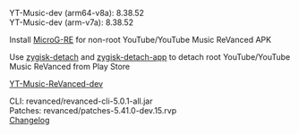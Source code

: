 YT-Music-dev (arm64-v8a): 8.38.52  
YT-Music-dev (arm-v7a): 8.38.52  

Install [MicroG-RE](https://github.com/WSTxda/MicroG-RE/releases) for non-root YouTube/YouTube Music ReVanced APK  

Use [zygisk-detach](https://github.com/j-hc/zygisk-detach) and [zygisk-detach-app](https://github.com/j-hc/zygisk-detach-app/releases) to detach root YouTube/YouTube Music ReVanced from Play Store  

[YT-Music-ReVanced-dev](https://github.com/IGOR3K99/YT-Music-ReVanced-dev)
  
CLI: revanced/revanced-cli-5.0.1-all.jar  
Patches: revanced/patches-5.41.0-dev.15.rvp  
[Changelog](https://github.com/revanced/revanced-patches/releases/tag/v5.41.0-dev.15)  
